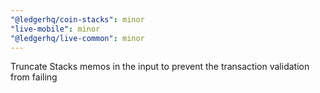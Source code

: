 ```yaml
---
"@ledgerhq/coin-stacks": minor
"live-mobile": minor
"@ledgerhq/live-common": minor
---
```


Truncate Stacks memos in the input to prevent the transaction validation from failing
